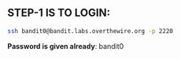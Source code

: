 ## STEP-1 IS TO LOGIN: 
```bash
ssh bandit0@bandit.labs.overthewire.org -p 2220
```
**Password is given already**: bandit0